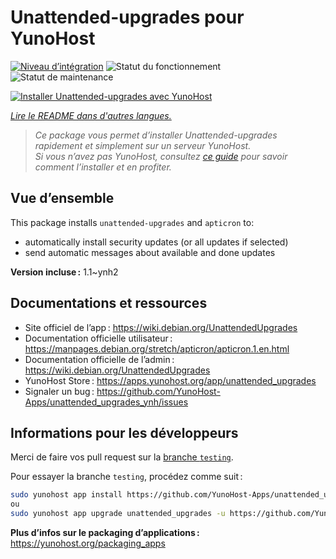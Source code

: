 <!--
Nota bene : ce README est automatiquement généré par <https://github.com/YunoHost/apps/tree/master/tools/readme_generator>
Il NE doit PAS être modifié à la main.
-->

# Unattended-upgrades pour YunoHost

[![Niveau d’intégration](https://dash.yunohost.org/integration/unattended_upgrades.svg)](https://ci-apps.yunohost.org/ci/apps/unattended_upgrades/) ![Statut du fonctionnement](https://ci-apps.yunohost.org/ci/badges/unattended_upgrades.status.svg) ![Statut de maintenance](https://ci-apps.yunohost.org/ci/badges/unattended_upgrades.maintain.svg)

[![Installer Unattended-upgrades avec YunoHost](https://install-app.yunohost.org/install-with-yunohost.svg)](https://install-app.yunohost.org/?app=unattended_upgrades)

*[Lire le README dans d'autres langues.](./ALL_README.md)*

> *Ce package vous permet d’installer Unattended-upgrades rapidement et simplement sur un serveur YunoHost.*  
> *Si vous n’avez pas YunoHost, consultez [ce guide](https://yunohost.org/install) pour savoir comment l’installer et en profiter.*

## Vue d’ensemble

This package installs `unattended-upgrades` and `apticron` to:

* automatically install security updates (or all updates if selected)
* send automatic messages about available and done updates


**Version incluse :** 1.1~ynh2
## Documentations et ressources

- Site officiel de l’app : <https://wiki.debian.org/UnattendedUpgrades>
- Documentation officielle utilisateur : <https://manpages.debian.org/stretch/apticron/apticron.1.en.html>
- Documentation officielle de l’admin : <https://wiki.debian.org/UnattendedUpgrades>
- YunoHost Store : <https://apps.yunohost.org/app/unattended_upgrades>
- Signaler un bug : <https://github.com/YunoHost-Apps/unattended_upgrades_ynh/issues>

## Informations pour les développeurs

Merci de faire vos pull request sur la [branche `testing`](https://github.com/YunoHost-Apps/unattended_upgrades_ynh/tree/testing).

Pour essayer la branche `testing`, procédez comme suit :

```bash
sudo yunohost app install https://github.com/YunoHost-Apps/unattended_upgrades_ynh/tree/testing --debug
ou
sudo yunohost app upgrade unattended_upgrades -u https://github.com/YunoHost-Apps/unattended_upgrades_ynh/tree/testing --debug
```

**Plus d’infos sur le packaging d’applications :** <https://yunohost.org/packaging_apps>
